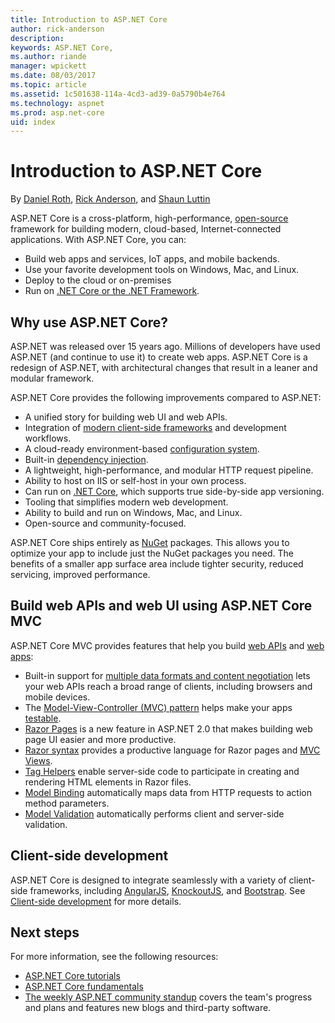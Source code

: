 ```yaml
---
title: Introduction to ASP.NET Core
author: rick-anderson
description: 
keywords: ASP.NET Core,
ms.author: riande
manager: wpickett
ms.date: 08/03/2017
ms.topic: article
ms.assetid: 1c501638-114a-4cd3-ad39-0a5790b4e764
ms.technology: aspnet
ms.prod: asp.net-core
uid: index
---
```

# Introduction to ASP.NET Core

By [Daniel Roth](https://github.com/danroth27), [Rick Anderson](https://twitter.com/RickAndMSFT), and [Shaun Luttin](https://twitter.com/dicshaunary)

ASP.NET Core is a cross-platform, high-performance, [open-source](https://github.com/aspnet/home) framework for building modern, cloud-based, Internet-connected applications. With ASP.NET Core, you can:

* Build web apps and services, IoT apps, and mobile backends.
* Use your favorite development tools on Windows, Mac, and Linux.
* Deploy to the cloud or on-premises
* Run on [.NET Core or the .NET Framework](https://docs.microsoft.com/dotnet/articles/standard/choosing-core-framework-server).

## Why use ASP.NET Core?

ASP.NET was released over 15 years ago. Millions of developers have used ASP.NET (and continue to use it) to create web apps. ASP.NET Core is a redesign of ASP.NET, with architectural changes that result in a leaner and modular framework.

ASP.NET Core provides the following improvements compared to ASP.NET:

* A unified story for building web UI and web APIs.
* Integration of [modern client-side frameworks](client-side/index.md) and development workflows.
* A cloud-ready environment-based [configuration system](fundamentals/configuration.md).
* Built-in [dependency injection](fundamentals/dependency-injection.md).
* A lightweight, high-performance, and modular HTTP request pipeline.
* Ability to host on IIS or self-host in your own process.
* Can run on [.NET Core](https://docs.microsoft.com/dotnet/articles/standard/choosing-core-framework-server), which supports true side-by-side app versioning.
* Tooling that simplifies modern web development.
* Ability to build and run on Windows, Mac, and Linux.
* Open-source and community-focused.

ASP.NET Core ships entirely as [NuGet](https://nuget.org) packages. This allows you to optimize your app to include just the NuGet packages you need. The benefits of a smaller app surface area include tighter security, reduced servicing, improved performance.

## Build web APIs and web UI using ASP.NET Core MVC

ASP.NET Core MVC provides features that help you build [web APIs](xref:tutorials/index#building-web-apis) and [web apps](xref:tutorials/index#building-web-applications):

* Built-in support for [multiple data formats and content negotiation](mvc/models/formatting.md) lets your web APIs reach a broad range of clients, including browsers and mobile devices.
* The [Model-View-Controller (MVC) pattern](xref:mvc/overview) helps make your apps [testable](testing/index.md).
* [Razor Pages](xref:mvc/razor-pages/index) is a new feature in ASP.NET 2.0 that makes building web page UI easier and more productive.
* [Razor syntax](xref:mvc/views/razor) provides a productive language for Razor pages and [MVC Views](xref:mvc/views/overview).
* [Tag Helpers](xref:mvc/views/tag-helpers/intro) enable server-side code to participate in creating and rendering HTML elements in Razor files.
* [Model Binding](xref:mvc/models/model-binding) automatically maps data from HTTP requests to action method parameters.
* [Model Validation](xref:mvc/models/validation) automatically performs client and server-side validation.

## Client-side development

ASP.NET Core is designed to integrate seamlessly with a variety of client-side frameworks, including [AngularJS](xref:client-side/angular), [KnockoutJS](xref:client-side/knockout), and [Bootstrap](xref:client-side/bootstrap). See [Client-side development](client-side/index.md) for more details.

## Next steps

For more information, see the following resources:

* [ASP.NET Core tutorials](xref:tutorials/index)
* [ASP.NET Core fundamentals](xref:fundamentals/index)
* [The weekly ASP.NET community standup](https://live.asp.net/) covers the team's progress and plans and features new blogs and third-party software.
